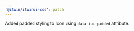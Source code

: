 ```yaml
---
'@itwin/itwinui-css': patch
---
```


Added padded styling to Icon using `data-iui-padded` attribute.
